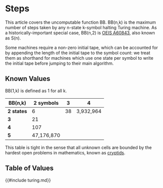 # Steps

This article covers the uncomputable function BB. BB(n,k) is the maximum
number of steps taken by any n-state k-symbol halting Turing machine. As a
historically-important special case, BB(n,2) is [OEIS
A60843](https://oeis.org/A060843), also known as S(n).

Some machines require a non-zero initial tape, which can be accounted for by
appending the length of the initial tape to the symbol count: we treat them as
shorthand for machines which use one state per symbol to write the initial tape
before jumping to their main algorithm.

## Known Values

BB(1,k) is defined as 1 for all k.

BB(n,k)      | 2 symbols  | 3  | 4
-------------|------------|----|---
**2 states** | 6          | 38 | 3,932,964
**3**        | 21         |    |
**4**        | 107        |    |
**5**        | 47,176,870 |    |

This table is tight in the sense that all unknown cells are bounded by the
hardest open problems in mathematics, known as
[cryptids](https://wiki.bbchallenge.org/wiki/Cryptids).

## Table of Values

{{#include turing.md}}
